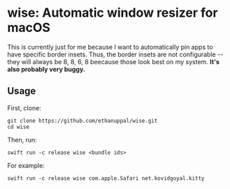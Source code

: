 # wise: Automatic window resizer for macOS

This is currently just for me because I want to automatically pin apps to have specific border insets.
Thus, the border insets are not configurable -- they will always be 8, 8, 6, 8 beecause those look best on my system.
**It's also probably very buggy.**

## Usage

First, clone:

```shell
git clone https://github.com/ethanuppal/wise.git
cd wise
```

Then, run:

```shell
swift run -c release wise <bundle ids>
```

For example:

```shell
swift run -c release wise com.apple.Safari net.kovidgoyal.kitty
```
